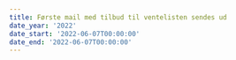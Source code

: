 ```yaml
---
title: Første mail med tilbud til ventelisten sendes ud
date_year: '2022'
date_start: '2022-06-07T00:00:00'
date_end: '2022-06-07T00:00:00'
---
```


